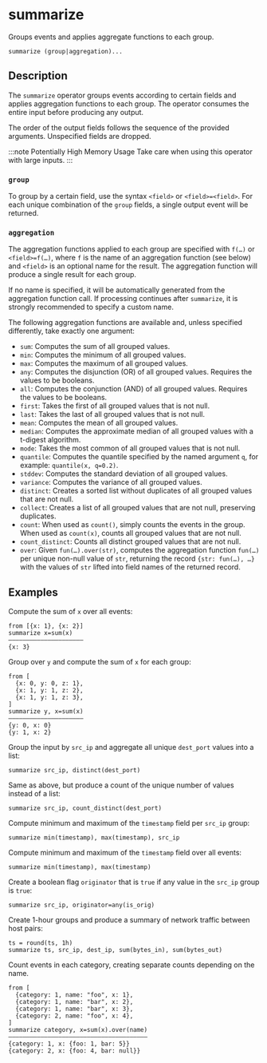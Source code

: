 # summarize

Groups events and applies aggregate functions to each group.

```tql
summarize (group|aggregation)...
```

## Description

The `summarize` operator groups events according to certain fields and applies
aggregation functions to each group. The operator consumes the entire input
before producing any output.

The order of the output fields follows the sequence of the provided arguments.
Unspecified fields are dropped.

:::note Potentially High Memory Usage
Take care when using this operator with large inputs.
:::

### `group`

To group by a certain field, use the syntax `<field>` or `<field>=<field>`. For
each unique combination of the `group` fields, a single output event will be
returned.

### `aggregation`

The aggregation functions applied to each group are specified with `f(…)` or
`<field>=f(…)`, where `f` is the name of an aggregation function (see below) and
`<field>` is an optional name for the result. The aggregation function will
produce a single result for each group.

If no name is specified, it will be automatically generated from the aggregation
function call. If processing continues after `summarize`, it is strongly
recommended to specify a custom name.

The following aggregation functions are available and, unless specified
differently, take exactly one argument:

- `sum`: Computes the sum of all grouped values.
- `min`: Computes the minimum of all grouped values.
- `max`: Computes the maximum of all grouped values.
- `any`: Computes the disjunction (OR) of all grouped values. Requires the
  values to be booleans.
- `all`: Computes the conjunction (AND) of all grouped values. Requires the
  values to be booleans.
- `first`: Takes the first of all grouped values that is not null.
- `last`: Takes the last of all grouped values that is not null.
- `mean`: Computes the mean of all grouped values.
- `median`: Computes the approximate median of all grouped values with a
  t-digest algorithm.
- `mode`: Takes the most common of all grouped values that is not null.
- `quantile`: Computes the quantile specified by the named argument `q`, for
  example: `quantile(x, q=0.2)`.
- `stddev`: Computes the standard deviation of all grouped values.
- `variance`: Computes the variance of all grouped values.
- `distinct`: Creates a sorted list without duplicates of all grouped values
  that are not null.
- `collect`: Creates a list of all grouped values that are not null, preserving
  duplicates.
- `count`: When used as `count()`, simply counts the events in the group. When
  used as `count(x)`, counts all grouped values that are not null.
- `count_distinct`: Counts all distinct grouped values that are not null.
- `over`: Given `fun(…).over(str)`, computes the aggregation function `fun(…)`
  per unique non-null value of `str`, returning the record `{str: fun(…), …}`
  with the values of `str` lifted into field names of the returned record.

## Examples

Compute the sum of `x` over all events:

```tql
from [{x: 1}, {x: 2}]
summarize x=sum(x)
―――――――――――――――――――――
{x: 3}
```

Group over `y` and compute the sum of `x` for each group:

```tql
from [
  {x: 0, y: 0, z: 1},
  {x: 1, y: 1, z: 2},
  {x: 1, y: 1, z: 3},
]
summarize y, x=sum(x)
―――――――――――――――――――――
{y: 0, x: 0}
{y: 1, x: 2}
```

Group the input by `src_ip` and aggregate all unique `dest_port` values into a
list:

```tql
summarize src_ip, distinct(dest_port)
```

Same as above, but produce a count of the unique number of values instead of a
list:

```tql
summarize src_ip, count_distinct(dest_port)
```

Compute minimum and maximum of the `timestamp` field per `src_ip` group:

```tql
summarize min(timestamp), max(timestamp), src_ip
```

Compute minimum and maximum of the `timestamp` field over all events:

```tql
summarize min(timestamp), max(timestamp)
```

Create a boolean flag `originator` that is `true` if any value in the `src_ip`
group is `true`:

```tql
summarize src_ip, originator=any(is_orig)
```

Create 1-hour groups and produce a summary of network traffic between host
pairs:

```tql
ts = round(ts, 1h)
summarize ts, src_ip, dest_ip, sum(bytes_in), sum(bytes_out)
```

Count events in each category, creating separate counts depending on the name.

```tql
from [
  {category: 1, name: "foo", x: 1},
  {category: 1, name: "bar", x: 2},
  {category: 1, name: "bar", x: 3},
  {category: 2, name: "foo", x: 4},
]
summarize category, x=sum(x).over(name)
―――――――――――――――――――――――――――――――――――――――
{category: 1, x: {foo: 1, bar: 5}}
{category: 2, x: {foo: 4, bar: null}}
```
